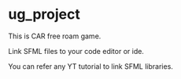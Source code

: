 # ug_project

This is CAR free roam game.

Link SFML files to your code editor or ide.

You can refer any YT tutorial to link SFML libraries.
